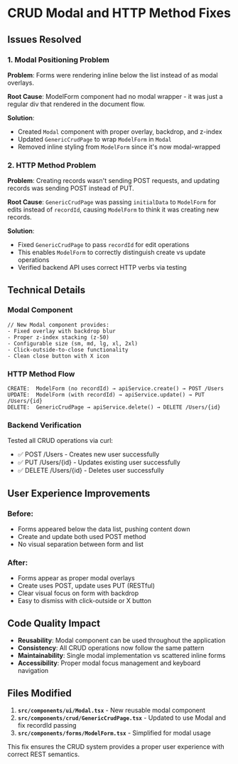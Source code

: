 # CRUD Modal and HTTP Method Fixes

## Issues Resolved

### 1. Modal Positioning Problem
**Problem**: Forms were rendering inline below the list instead of as modal overlays.

**Root Cause**: ModelForm component had no modal wrapper - it was just a regular div that rendered in the document flow.

**Solution**: 
- Created `Modal` component with proper overlay, backdrop, and z-index
- Updated `GenericCrudPage` to wrap `ModelForm` in `Modal`
- Removed inline styling from `ModelForm` since it's now modal-wrapped

### 2. HTTP Method Problem  
**Problem**: Creating records wasn't sending POST requests, and updating records was sending POST instead of PUT.

**Root Cause**: `GenericCrudPage` was passing `initialData` to `ModelForm` for edits instead of `recordId`, causing `ModelForm` to think it was creating new records.

**Solution**:
- Fixed `GenericCrudPage` to pass `recordId` for edit operations
- This enables `ModelForm` to correctly distinguish create vs update operations
- Verified backend API uses correct HTTP verbs via testing

## Technical Details

### Modal Component
```tsx
// New Modal component provides:
- Fixed overlay with backdrop blur
- Proper z-index stacking (z-50)
- Configurable size (sm, md, lg, xl, 2xl)
- Click-outside-to-close functionality
- Clean close button with X icon
```

### HTTP Method Flow
```
CREATE:  ModelForm (no recordId) → apiService.create() → POST /Users
UPDATE:  ModelForm (with recordId) → apiService.update() → PUT /Users/{id}
DELETE:  GenericCrudPage → apiService.delete() → DELETE /Users/{id}
```

### Backend Verification
Tested all CRUD operations via curl:
- ✅ POST /Users - Creates new user successfully
- ✅ PUT /Users/{id} - Updates existing user successfully  
- ✅ DELETE /Users/{id} - Deletes user successfully

## User Experience Improvements

### Before:
- Forms appeared below the data list, pushing content down
- Create and update both used POST method
- No visual separation between form and list

### After:
- Forms appear as proper modal overlays
- Create uses POST, update uses PUT (RESTful)
- Clear visual focus on form with backdrop
- Easy to dismiss with click-outside or X button

## Code Quality Impact

- **Reusability**: Modal component can be used throughout the application
- **Consistency**: All CRUD operations now follow the same pattern
- **Maintainability**: Single modal implementation vs scattered inline forms
- **Accessibility**: Proper modal focus management and keyboard navigation

## Files Modified

1. **`src/components/ui/Modal.tsx`** - New reusable modal component
2. **`src/components/crud/GenericCrudPage.tsx`** - Updated to use Modal and fix recordId passing
3. **`src/components/forms/ModelForm.tsx`** - Simplified for modal usage

This fix ensures the CRUD system provides a proper user experience with correct REST semantics.
